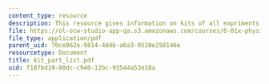 ```yaml
---
content_type: resource
description: This resource gives information on kits of all expriments.
file: https://ol-ocw-studio-app-qa.s3.amazonaws.com/courses/8-01x-physics-i-classical-mechanics-with-an-experimental-focus-fall-2002/f187bd1980dcc94012bc93544a53e18a_kit_part_list.pdf
file_type: application/pdf
parent_uid: 70ce862e-9814-4ddb-a6a3-0510e258146e
resourcetype: Document
title: kit_part_list.pdf
uid: f187bd19-80dc-c940-12bc-93544a53e18a
---
```

